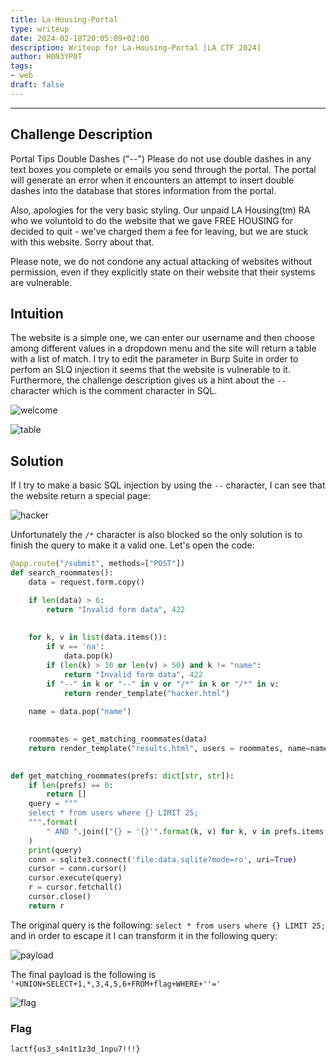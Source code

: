 ```yaml
---
title: La-Housing-Portal
type: writeup
date: 2024-02-18T20:05:09+02:00
description: Writeup for La-Housing-Portal [LA CTF 2024]
author: H0N3YP0T
tags:
- web
draft: false
---
```

___

## Challenge Description

Portal Tips Double Dashes ("--") Please do not use double dashes in any text boxes you complete or emails you send through the portal. The portal will generate an error when it encounters an attempt to insert double dashes into the database that stores information from the portal.

Also, apologies for the very basic styling. Our unpaid LA Housing(tm) RA who we voluntold to do the website that we gave FREE HOUSING for decided to quit - we've charged them a fee for leaving, but we are stuck with this website. Sorry about that.

Please note, we do not condone any actual attacking of websites without permission, even if they explicitly state on their website that their systems are vulnerable.

## Intuition

The website is a simple one, we can enter our username and then choose among different values in a dropdown menu and the site will return
a table with a list of match. I try to edit the parameter in Burp Suite in order to perfom an SLQ injection it seems that the website is vulnerable to it.
Furthermore, the challenge description gives us a hint about the `--` character which is the comment character in SQL.

![welcome](/images/la_ctf_2024/housing.png)

![table](/images/la_ctf_2024/housing_table.png)

## Solution

If I try to make a basic SQL injection by using the `--` character, I can see that the website return a special page:

![hacker](/images/la_ctf_2024/hacker.png)

Unfortunately the `/*` character is also blocked so the only solution is to finish the query to make it a valid one. Let's open the code:

```py
@app.route("/submit", methods=["POST"])
def search_roommates():
    data = request.form.copy()

    if len(data) > 6:
        return "Invalid form data", 422
    
    
    for k, v in list(data.items()):
        if v == 'na':
            data.pop(k)
        if (len(k) > 10 or len(v) > 50) and k != "name":
            return "Invalid form data", 422
        if "--" in k or "--" in v or "/*" in k or "/*" in v:
            return render_template("hacker.html")
        
    name = data.pop("name")

    
    roommates = get_matching_roommates(data)
    return render_template("results.html", users = roommates, name=name)
    

def get_matching_roommates(prefs: dict[str, str]):
    if len(prefs) == 0:
        return []
    query = """
    select * from users where {} LIMIT 25;
    """.format(
        " AND ".join(["{} = '{}'".format(k, v) for k, v in prefs.items()])
    )
    print(query)
    conn = sqlite3.connect('file:data.sqlite?mode=ro', uri=True)
    cursor = conn.cursor()
    cursor.execute(query)
    r = cursor.fetchall()
    cursor.close()
    return r
```

The original query is the following: `select * from users where {} LIMIT 25;` and in order to escape it I can transform it in the following query:

![payload](/images/la_ctf_2024/sql_housing.png)

The final payload is the following is `'+UNION+SELECT+1,*,3,4,5,6+FROM+flag+WHERE+''='`

![flag](/images/la_ctf_2024/housing_flag.png)


### Flag

`lactf{us3_s4n1t1z3d_1npu7!!!}`


